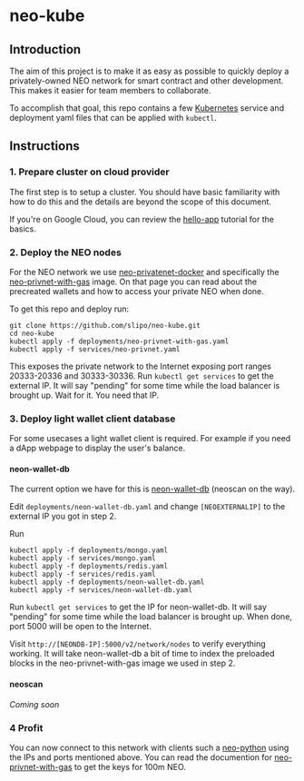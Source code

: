 # neo-kube

## Introduction

The aim of this project is to make it as easy as possible to quickly deploy a privately-owned NEO network for smart contract and other development. This makes it easier for team members to collaborate.

To accomplish that goal, this repo contains a few [Kubernetes](https://kubernetes.io/) service and deployment yaml files that can be applied with `kubectl`.

## Instructions

### 1. Prepare cluster on cloud provider

The first step is to setup a cluster. You should have basic familiarity with how to do this and the details are beyond the scope of this document.

If you're on Google Cloud, you can review the [hello-app](https://cloud.google.com/kubernetes-engine/docs/tutorials/hello-app) tutorial for the basics.

### 2. Deploy the NEO nodes

For the NEO network we use [neo-privatenet-docker](https://github.com/CityOfZion/neo-privatenet-docker) and specifically the [neo-privnet-with-gas](https://hub.docker.com/r/metachris/neo-privnet-with-gas/) image. On that page you can read about the precreated wallets and how to access your private NEO when done.

To get this repo and deploy run:

```
git clone https://github.com/slipo/neo-kube.git
cd neo-kube
kubectl apply -f deployments/neo-privnet-with-gas.yaml
kubectl apply -f services/neo-privnet.yaml
```

This exposes the private network to the Internet exposing port ranges 20333-20336 and 30333-30336. Run `kubectl get services` to get the external IP. It will say "pending" for some time while the load balancer is brought up. Wait for it. You need that IP.

### 3. Deploy light wallet client database

For some usecases a light wallet client is required. For example if you need a dApp webpage to display the user's balance.

#### neon-wallet-db

The current option we have for this is [neon-wallet-db](https://github.com/CityOfZion/neon-wallet-db) (neoscan on the way).

Edit `deployments/neon-wallet-db.yaml` and change `[NEOEXTERNALIP]` to the external IP you got in step 2.

Run

```
kubectl apply -f deployments/mongo.yaml
kubectl apply -f services/mongo.yaml
kubectl apply -f deployments/redis.yaml
kubectl apply -f services/redis.yaml
kubectl apply -f deployments/neon-wallet-db.yaml
kubectl apply -f services/neon-wallet-db.yaml
```

Run `kubectl get services` to get the IP for neon-wallet-db. It will say "pending" for some time while the load balancer is brought up. When done, port 5000 will be open to the Internet.

Visit `http://[NEONDB-IP]:5000/v2/network/nodes` to verify everything working. It will take neon-wallet-db a bit of time to index the preloaded blocks in the neo-privnet-with-gas image we used in step 2.

#### neoscan

_Coming soon_

### 4 Profit

You can now connect to this network with clients such a [neo-python](https://github.com/CityOfZion/neo-python) using the IPs and ports mentioned above. You can read the documention for [neo-privnet-with-gas](https://hub.docker.com/r/metachris/neo-privnet-with-gas/) to get the keys for 100m NEO.



